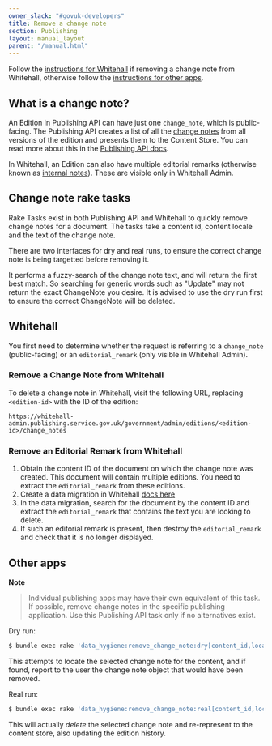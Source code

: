 ```yaml
---
owner_slack: "#govuk-developers"
title: Remove a change note
section: Publishing
layout: manual_layout
parent: "/manual.html"
---
```


Follow the [instructions for Whitehall](#whitehall) if removing a change note from Whitehall, otherwise follow the [instructions for other apps](#other-apps).

## What is a change note?

An Edition in Publishing API can have just one `change_note`, which is public-facing. The Publishing API creates a list of all the [change notes](https://www.gov.uk/guidance/content-design/writing-for-gov-uk#change-notes) from all versions of the edition and presents them to the Content Store. You can read more about this in the [Publishing API docs](https://docs.publishing.service.gov.uk/apis/publishing-api/model.html#changenote).

In Whitehall, an Edition can also have multiple editorial remarks (otherwise known as [internal notes](https://www.gov.uk/guidance/how-to-publish-on-gov-uk/creating-and-updating-pages#internal-notes)). These are visible only in Whitehall Admin.

## Change note rake tasks

Rake Tasks exist in both Publishing API and Whitehall to quickly remove change notes for a document. The tasks take a content id, content locale and the text of the change note.

There are two interfaces for dry and real runs, to ensure the correct change note is being targetted before removing it.

It performs a fuzzy-search of the change note text, and will return the first best match. So searching for generic words such as "Update" may not return the exact ChangeNote you desire. It is advised to use the dry run first to ensure the correct ChangeNote will be deleted.

## Whitehall

You first need to determine whether the request is referring to a `change_note` (public-facing) or an `editorial_remark` (only visible in Whitehall Admin).

### Remove a Change Note from Whitehall

To delete a change note in Whitehall, visit the following URL, replacing `<edition-id>` with the ID of the edition:

```
https://whitehall-admin.publishing.service.gov.uk/government/admin/editions/<edition-id>/change_notes
```

### Remove an Editorial Remark from Whitehall

1. Obtain the content ID of the document on which the change note was created.
   This document will contain multiple editions. You need to extract the
   `editorial_remark` from these editions.
1. Create a data migration in Whitehall [docs here](https://github.com/alphagov/whitehall/blob/19cd7d72de32454d532c195f35b027fa1b3ba6ac/db/data_migration/README.md)
1. In the data migration, search for the document by the content ID and
   extract the `editorial_remark` that contains the text you are looking to delete.
1. If such an editorial remark is present, then destroy the `editorial_remark`
   and check that it is no longer displayed.

## Other apps

**Note**
> Individual publishing apps may have their own equivalent of this task. If possible, remove change notes in the
> specific publishing application. Use this Publishing API task only if no alternatives exist.

Dry run:

```bash
$ bundle exec rake 'data_hygiene:remove_change_note:dry[content_id,locale,change note text]'
```

This attempts to locate the selected change note for the content, and if found, report to the user the change note object that would have been removed.

Real run:

```bash
$ bundle exec rake 'data_hygiene:remove_change_note:real[content_id,locale,change note text]'
```

This will actually *delete* the selected change note and re-represent to the content store, also updating the edition history.
